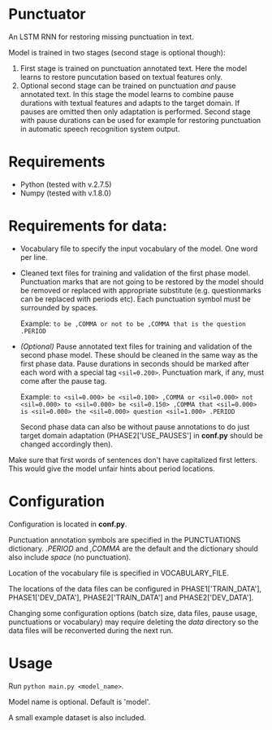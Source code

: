 # Punctuator
An LSTM RNN for restoring missing punctuation in text.

Model is trained in two stages (second stage is optional though):

1. First stage is trained on punctuation annotated text. Here the model learns to restore puncutation based on textual features only.
2. Optional second stage can be trained on punctuation *and* pause annotated text. In this stage the model learns to combine pause durations with textual features and adapts to the target domain. If pauses are omitted then only adaptation is performed. Second stage with pause durations can be used for example for restoring punctuation in automatic speech recognition system output.

# Requirements
* Python (tested with v.2.7.5)
* Numpy (tested with v.1.8.0)

# Requirements for data:

* Vocabulary file to specify the input vocabulary of the model. One word per line.
* Cleaned text files for training and validation of the first phase model. Punctuation marks that are not going to be restored by the model should be removed or replaced with appropriate substitute (e.g. questionmarks can be replaced with periods etc). Each punctuation symbol must be surrounded by spaces.

  Example:
  ```to be ,COMMA or not to be ,COMMA that is the question .PERIOD```
* *(Optional)* Pause annotated text files for training and validation of the second phase model. These should be cleaned in the same way as the first phase data. Pause durations in seconds should be marked after each word with a special tag `<sil=0.200>`. Punctuation mark, if any, must come after the pause tag.

  Example:
  ```to <sil=0.000> be <sil=0.100> ,COMMA or <sil=0.000> not <sil=0.000> to <sil=0.000> be <sil=0.150> ,COMMA that <sil=0.000> is <sil=0.000> the <sil=0.000> question <sil=1.000> .PERIOD```

  Second phase data can also be without pause annotations to do just target domain adaptation (PHASE2['USE_PAUSES'] in **conf.py** should be changed accordingly then).
  
Make sure that first words of sentences don't have capitalized first letters. This would give the model unfair hints about period locations.

# Configuration

Configuration is located in **conf.py**.

Punctuation annotation symbols are specified in the PUNCTUATIONS dictionary. *.PERIOD* and *,COMMA* are the default and the dictionary should also include *space* (no punctuation).

Location of the vocabulary file is specified in VOCABULARY_FILE.

The locations of the data files can be configured in PHASE1['TRAIN_DATA'], PHASE1['DEV_DATA'], PHASE2['TRAIN_DATA'] and PHASE2['DEV_DATA'].

Changing some configuration options (batch size, data files, pause usage, punctuations or vocabulary) may require deleting the *data* directory so the data files will be reconverted during the next run.

# Usage

Run `python main.py <model_name>`.

Model name is optional. Default is 'model'.

A small example dataset is also included. 
